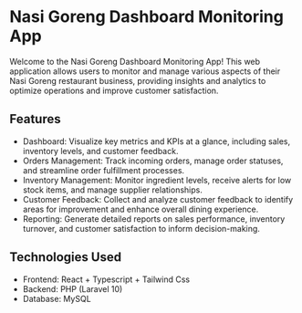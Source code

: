 # Nasi Goreng Dashboard Monitoring App

Welcome to the Nasi Goreng Dashboard Monitoring App! This web application allows users to monitor and manage various aspects of their Nasi Goreng restaurant business, providing insights and analytics to optimize operations and improve customer satisfaction.

## Features

- Dashboard: Visualize key metrics and KPIs at a glance, including sales, inventory levels, and customer feedback.
- Orders Management: Track incoming orders, manage order statuses, and streamline order fulfillment processes.
- Inventory Management: Monitor ingredient levels, receive alerts for low stock items, and manage supplier relationships.
- Customer Feedback: Collect and analyze customer feedback to identify areas for improvement and enhance overall dining experience.
- Reporting: Generate detailed reports on sales performance, inventory turnover, and customer satisfaction to inform decision-making.

## Technologies Used

- Frontend: React + Typescript + Tailwind Css
- Backend: PHP (Laravel 10)
- Database: MySQL

